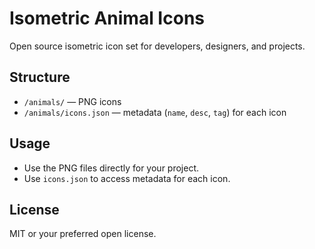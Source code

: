 # Isometric Animal Icons

Open source isometric icon set for developers, designers, and projects.

## Structure

- `/animals/` — PNG icons
- `/animals/icons.json` — metadata (`name`, `desc`, `tag`) for each icon

## Usage

- Use the PNG files directly for your project.
- Use `icons.json` to access metadata for each icon.

## License

MIT or your preferred open license.
